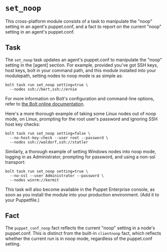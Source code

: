 # `set_noop`

This cross-platform module consists of a task to manipulate the "noop" setting in an agent's puppet.conf, and a fact to report on the current "noop" setting in an agent's puppet.conf.

## Task

The `set_noop` task updates an agent's puppet.conf to manipulate the "noop" setting in the [agent] section.  For example, provided you've got SSH keys, host keys, bolt in your command path, and this module installed into your modulepath, setting nodes to noop mode is as simple as:

    bolt task run set_noop setting=true \
      --nodes ssh://bert,ssh://ernie

For more information on Bolt's configuration and command-line options, refer to [the Bolt online documentation](https://puppet.com/docs/bolt/0.x/bolt.html).

Here's a more thorough example of taking some Linux nodes out of noop mode, on Linux, prompting for the root user's password and ignoring SSH host key checks:

    bolt task run set_noop setting=false \
      --no-host-key-check --user root --password \
      --nodes ssh://waldorf,ssh://statler

Similarly, a thorough example of setting Windows nodes into noop mode, logging in as Administrator, prompting for password, and using a non-ssl transport:

    bolt task run set_noop setting=true \
      --no-ssl --user Administrator --password \
      --nodes winrm://kermit

This task will also become available in the Puppet Enterprise console, as soon as you install the module into your production environment.  (Add it to your Puppetfile.)

## Fact

The `puppet_conf_noop` fact reflects the current "noop" setting in a node's puppet.conf.  This is distinct from the built-in `clientnoop` fact, which reflects whether the current run is in noop mode, regardless of the puppet.conf setting.
